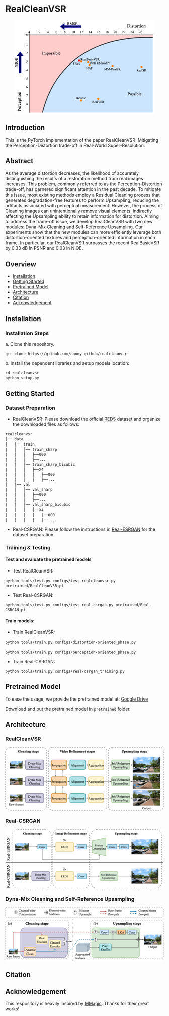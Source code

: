 # RealCleanVSR

<p align="center"> <img src='img/percep-distor_plane.png' align="center" height="300"> </p>

## Introduction

This is the PyTorch implementation of the paper RealCleanVSR: Mitigating the Perception-Distortion trade-off in Real-World Super-Resolution.

## Abstract

As the average distortion decreases, the likelihood of accurately distinguishing the results of a restoration method from real images increases. This problem, commonly referred to as the Perception-Distortion trade-off, has garnered significant attention in the past decade. To mitigate this issue, most existing methods employ a Residual Cleaning process that generates degradation-free features to perform Upsampling, reducing the artifacts associated with perceptual measurement. However, the process of Cleaning images can unintentionally remove visual elements, indirectly affecting the Upsampling ability to retain information for distortion. Aiming to address the trade-off issue, we develop RealCleanVSR with two new modules: Dyna-Mix Cleaning and Self-Reference Upsampling. Our experiments show that the new modules can more efficiently leverage both distortion-oriented textures and perception-oriented information in each frame. In particular, our RealCleanVSR surpasses the recent RealBasicVSR by 0.33 dB in PSNR and 0.03 in NIQE.

## Overview

- [Installation](#installation)
- [Getting Started](#getting-started)
- [Pretrained Model](#pretrained-model)
- [Architecture](#architecture)
- [Citation](#citation)
- [Acknowledgement](#acknowledgement)

## Installation

### Installation Steps

a. Clone this repository.

```shell
git clone https://github.com/anony-github/realcleanvsr
```

b. Install the dependent libraries and setup models location:

```shell
cd realcleanvsr
python setup.py
 ```

## Getting Started

### Dataset Preparation

* RealCleanVSR: Please download the official [REDS](https://seungjunnah.github.io/Datasets/reds.html) dataset and organize the downloaded files as follows:

```
realcleanvsr
├── data
│   │── train
|   │   │── train_sharp
|   │   │   ├──000
|   │   │   ├──...
|   │   │── train_sharp_bicubic
|   │   │   ├──X4
|   │   │   │   ├──000
|   │   │   │   ├──...
│   │── val
|   │   │── val_sharp
|   │   │   ├──000
|   │   │   ├──...
|   │   │── val_sharp_bicubic
|   │   │   ├──X4
|   │   │   │   ├──000
|   │   │   │   ├──...
```

* Real-CSRGAN: Please follow the instructions in [Real-ESRGAN](https://github.com/xinntao/Real-ESRGAN/blob/master/docs/Training.md) for the dataset preparation.

### Training & Testing

#### Test and evaluate the pretrained models
* Test RealCleanVSR:
```shell
python tools/test.py configs/test_realcleanvsr.py pretrained/RealCleanVSR.pt   
```

* Test Real-CSRGAN:
```shell
python tools/test.py configs/test_real-csrgan.py pretrained/Real-CSRGAN.pt   
```

#### Train models:

* Train RealCleanVSR:
```shell
python tools/train.py configs/distortion-oriented_phase.py

python tools/train.py configs/perception-oriented_phase.py
```

* Train Real-CSRGAN:
```shell
python tools/train.py configs/real-csrgan_training.py
```

## Pretrained Model

To ease the usage, we provide the pretrained model at: [Google Drive](https://drive.google.com/drive/folders/1W4xh6wa4-4MVc4f1mujehlLgtJMu9cg4?usp=sharing)

Download and put the pretrained model in `pretrained` folder.

## Architecture
### RealCleanVSR
<p align="center"> <img src='img/realcleanvsr.png' align="center" > </p>

### Real-CSRGAN
<p align="center"> <img src='img/real-csrgan.png' align="center" > </p>

### Dyna-Mix Cleaning and Self-Reference Upsampling
<p align="center"> <img src='img/dyna-mix-self-ref.png' align="center" > </p>

## Citation

## Acknowledgement

This respository is heavily inspired by [MMagic](https://github.com/open-mmlab/mmagic). Thanks for their great works!